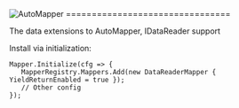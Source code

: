 <img src="https://s3.amazonaws.com/automapper/logo.png" alt="AutoMapper">
================================

The data extensions to AutoMapper, IDataReader support

Install via initialization:

```
Mapper.Initialize(cfg => {
   MapperRegistry.Mappers.Add(new DataReaderMapper { YieldReturnEnabled = true });
   // Other config
});
```
